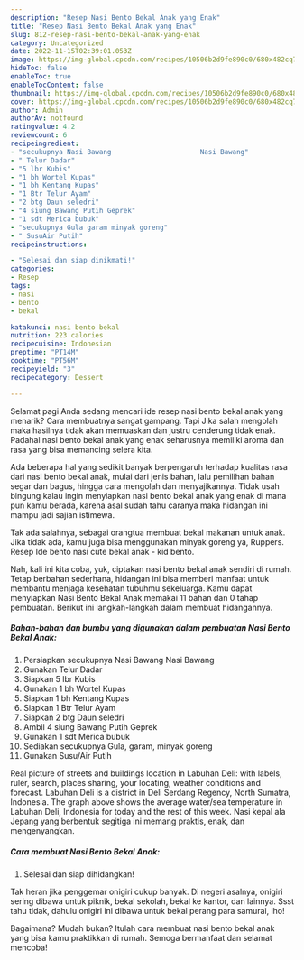 ```yaml
---
description: "Resep Nasi Bento Bekal Anak yang Enak"
title: "Resep Nasi Bento Bekal Anak yang Enak"
slug: 812-resep-nasi-bento-bekal-anak-yang-enak
category: Uncategorized
date: 2022-11-15T02:39:01.053Z
image: https://img-global.cpcdn.com/recipes/10506b2d9fe890c0/680x482cq70/nasi-bento-bekal-anak-foto-resep-utama.jpg
hideToc: false
enableToc: true
enableTocContent: false
thumbnail: https://img-global.cpcdn.com/recipes/10506b2d9fe890c0/680x482cq70/nasi-bento-bekal-anak-foto-resep-utama.jpg
cover: https://img-global.cpcdn.com/recipes/10506b2d9fe890c0/680x482cq70/nasi-bento-bekal-anak-foto-resep-utama.jpg
author: Admin
authorAv: notfound
ratingvalue: 4.2
reviewcount: 6
recipeingredient:
- "secukupnya Nasi Bawang                      Nasi Bawang"
- " Telur Dadar"
- "5 lbr Kubis"
- "1 bh Wortel Kupas"
- "1 bh Kentang Kupas"
- "1 Btr Telur Ayam"
- "2 btg Daun seledri"
- "4 siung Bawang Putih Geprek"
- "1 sdt Merica bubuk"
- "secukupnya Gula garam minyak goreng"
- " SusuAir Putih"
recipeinstructions:

- "Selesai dan siap dinikmati!"
categories:
- Resep
tags:
- nasi
- bento
- bekal

katakunci: nasi bento bekal 
nutrition: 223 calories
recipecuisine: Indonesian
preptime: "PT14M"
cooktime: "PT56M"
recipeyield: "3"
recipecategory: Dessert

---
```



Selamat pagi Anda sedang mencari ide resep nasi bento bekal anak yang menarik? Cara membuatnya sangat gampang. Tapi Jika salah mengolah maka hasilnya tidak akan memuaskan dan justru cenderung tidak enak. Padahal nasi bento bekal anak yang enak seharusnya memiliki aroma dan rasa yang bisa memancing selera kita.


Ada beberapa hal yang sedikit banyak berpengaruh terhadap kualitas rasa dari nasi bento bekal anak, mulai dari jenis bahan, lalu pemilihan bahan segar dan bagus, hingga cara mengolah dan menyajikannya. Tidak usah bingung kalau ingin menyiapkan nasi bento bekal anak yang enak di mana pun kamu berada, karena asal sudah tahu caranya maka hidangan ini mampu jadi sajian istimewa.

Tak ada salahnya, sebagai orangtua membuat bekal makanan untuk anak. Jika tidak ada, kamu juga bisa menggunakan minyak goreng ya, Ruppers. Resep Ide bento nasi cute bekal anak - kid bento.


Nah, kali ini kita coba, yuk, ciptakan nasi bento bekal anak sendiri di rumah. Tetap berbahan sederhana, hidangan ini bisa memberi manfaat untuk membantu menjaga kesehatan tubuhmu sekeluarga. Kamu dapat menyiapkan Nasi Bento Bekal Anak memakai 11 bahan dan 0 tahap pembuatan. Berikut ini langkah-langkah dalam membuat hidangannya.

<!--inarticleads1-->

##### Bahan-bahan dan bumbu yang digunakan dalam pembuatan Nasi Bento Bekal Anak:

1. Persiapkan secukupnya Nasi Bawang                      Nasi Bawang
1. Gunakan  Telur Dadar
1. Siapkan 5 lbr Kubis
1. Gunakan 1 bh Wortel Kupas
1. Siapkan 1 bh Kentang Kupas
1. Siapkan 1 Btr Telur Ayam
1. Siapkan 2 btg Daun seledri
1. Ambil 4 siung Bawang Putih Geprek
1. Gunakan 1 sdt Merica bubuk
1. Sediakan secukupnya Gula, garam, minyak goreng
1. Gunakan  Susu/Air Putih


Real picture of streets and buildings location in Labuhan Deli: with labels, ruler, search, places sharing, your locating, weather conditions and forecast. Labuhan Deli is a district in Deli Serdang Regency, North Sumatra, Indonesia. The graph above shows the average water/sea temperature in Labuhan Deli, Indonesia for today and the rest of this week. Nasi kepal ala Jepang yang berbentuk segitiga ini memang praktis, enak, dan mengenyangkan. 

<!--inarticleads2-->

##### Cara membuat Nasi Bento Bekal Anak:


1. Selesai dan siap dihidangkan!

Tak heran jika penggemar onigiri cukup banyak. Di negeri asalnya, onigiri sering dibawa untuk piknik, bekal sekolah, bekal ke kantor, dan lainnya. Ssst tahu tidak, dahulu onigiri ini dibawa untuk bekal perang para samurai, lho! 

Bagaimana? Mudah bukan? Itulah cara membuat nasi bento bekal anak yang bisa kamu praktikkan di rumah. Semoga bermanfaat dan selamat mencoba!
